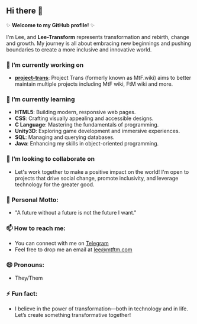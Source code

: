 ## Hi there 👋 

✨ **Welcome to my GitHub profile!** ✨

I'm Lee, and **Lee-Transform** represents transformation and rebirth, change and growth. My journey is all about embracing new beginnings and pushing boundaries to create a more inclusive and innovative world.

### 🔭 I’m currently working on
- **[project-trans](https://github.com/project-trans)**: Project Trans (formerly known as MtF.wiki) aims to better maintain multiple projects including MtF wiki, FtM wiki and more.

### 🌱 I’m currently learning
- **HTML5**: Building modern, responsive web pages.
- **CSS**: Crafting visually appealing and accessible designs.
- **C Language**: Mastering the fundamentals of programming.
- **Unity3D**: Exploring game development and immersive experiences.
- **SQL**: Managing and querying databases.
- **Java**: Enhancing my skills in object-oriented programming.

### 👯 I’m looking to collaborate on
- Let's work together to make a positive impact on the world! I'm open to projects that drive social change, promote inclusivity, and leverage technology for the greater good.

### 💬 Personal Motto:
- "A future without a future is not the future I want."

### 📫 How to reach me:
- You can connect with me on [Telegram](https://t.me/mtflee)
- Feel free to drop me an email at lee@mtftm.com

### 😄 Pronouns:
- They/Them

### ⚡ Fun fact:
- I believe in the power of transformation—both in technology and in life. Let’s create something transformative together!
